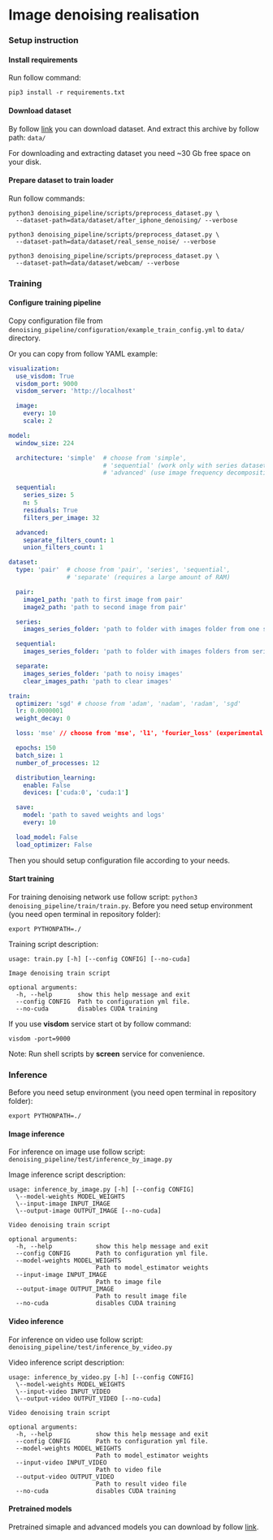 # Image denoising realisation

### Setup instruction

#### Install requirements
Run follow command:
```shell script
pip3 install -r requirements.txt
```

#### Download dataset
By follow [link](https://yadi.sk/d/hVr5kLqNfMGILA "Yandex Disk") you can download dataset.
And extract this archive by follow path: `data/`

For downloading and extracting dataset you need ~30 Gb free space on your disk.

#### Prepare dataset to train loader
Run follow commands:
```shell script
python3 denoising_pipeline/scripts/preprocess_dataset.py \
  --dataset-path=data/dataset/after_iphone_denoising/ --verbose
```
```shell script
python3 denoising_pipeline/scripts/preprocess_dataset.py \
  --dataset-path=data/dataset/real_sense_noise/ --verbose
```
```shell script
python3 denoising_pipeline/scripts/preprocess_dataset.py \
  --dataset-path=data/dataset/webcam/ --verbose
```

### Training

#### Configure training pipeline 

Copy configuration file from `denoising_pipeline/configuration/example_train_config.yml`
to `data/` directory.

Or you can copy from follow YAML example:
```yaml
visualization:
  use_visdom: True
  visdom_port: 9000
  visdom_server: 'http://localhost'

  image:
    every: 10
    scale: 2

model:
  window_size: 224

  architecture: 'simple'  # choose from 'simple', 
                          # 'sequential' (work only with series dataset type), 
                          # 'advanced' (use image frequency decomposition)

  sequential:
    series_size: 5
    n: 5
    residuals: True
    filters_per_image: 32

  advanced:
    separate_filters_count: 1
    union_filters_count: 1

dataset:
  type: 'pair'  # choose from 'pair', 'series', 'sequential', 
                # 'separate' (requires a large amount of RAM)

  pair:
    image1_path: 'path to first image from pair'
    image2_path: 'path to second image from pair'

  series:
    images_series_folder: 'path to folder with images folder from one series'

  sequential:
    images_series_folder: 'path to folder with images folders from series'

  separate:
    images_series_folder: 'path to noisy images'
    clear_images_path: 'path to clear images'

train:
  optimizer: 'sgd' # choose from 'adam', 'nadam', 'radam', 'sgd'
  lr: 0.0000001
  weight_decay: 0

  loss: 'mse' // choose from 'mse', 'l1', 'fourier_loss' (experimental loss)

  epochs: 150
  batch_size: 1
  number_of_processes: 12

  distribution_learning:
    enable: False
    devices: ['cuda:0', 'cuda:1']

  save:
    model: 'path to saved weights and logs'
    every: 10

  load_model: False
  load_optimizer: False

```

Then you should setup configuration file according to your needs.

#### Start training
For training denoising network use follow script: `python3 denoising_pipeline/train/train.py`.
Before you need setup environment (you need open terminal in repository folder):
```shell script
export PYTHONPATH=./
```

Training script description:
```shell script
usage: train.py [-h] [--config CONFIG] [--no-cuda]

Image denoising train script

optional arguments:
  -h, --help       show this help message and exit
  --config CONFIG  Path to configuration yml file.
  --no-cuda        disables CUDA training
```

If you use **visdom** service start ot by follow command:
```shell script
visdom -port=9000
```

Note: Run shell scripts by **screen** service for convenience.

### Inference

Before you need setup environment (you need open terminal in repository folder):
```shell script
export PYTHONPATH=./
```

#### Image inference
For inference on image use follow script: `denoising_pipeline/test/inference_by_image.py`


Image inference script description:
```shell script
usage: inference_by_image.py [-h] [--config CONFIG] 
  \--model-weights MODEL_WEIGHTS 
  \--input-image INPUT_IMAGE 
  \--output-image OUTPUT_IMAGE [--no-cuda]

Video denoising train script

optional arguments:
  -h, --help            show this help message and exit
  --config CONFIG       Path to configuration yml file.
  --model-weights MODEL_WEIGHTS
                        Path to model_estimator weights
  --input-image INPUT_IMAGE
                        Path to image file
  --output-image OUTPUT_IMAGE
                        Path to result image file
  --no-cuda             disables CUDA training
```

#### Video inference
For inference on video use follow script: `denoising_pipeline/test/inference_by_video.py`

Video inference script description:
```shell script
usage: inference_by_video.py [-h] [--config CONFIG] 
  \--model-weights MODEL_WEIGHTS 
  \--input-video INPUT_VIDEO 
  \--output-video OUTPUT_VIDEO [--no-cuda]

Video denoising train script

optional arguments:
  -h, --help            show this help message and exit
  --config CONFIG       Path to configuration yml file.
  --model-weights MODEL_WEIGHTS
                        Path to model_estimator weights
  --input-video INPUT_VIDEO
                        Path to video file
  --output-video OUTPUT_VIDEO
                        Path to result video file
  --no-cuda             disables CUDA training
```

#### Pretrained models

Pretrained simaple and advanced models you can download by follow [link](https://yadi.sk/d/NA6Rg5S2JPpFdw "Yandex Disk").